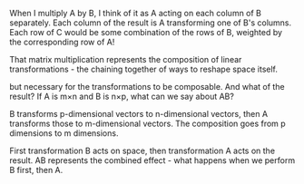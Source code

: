 When I multiply A by B, I think of it as A acting on each column of B separately. Each column of the result is A transforming one of B's columns. Each row of C would be some combination of the rows of B, weighted by the corresponding row of A!

That matrix multiplication represents the composition of linear transformations - the chaining together of ways to reshape space itself.

but necessary for the transformations to be composable. And what of the result? If A is m×n and B is n×p, what can we say about AB?

B transforms p-dimensional vectors to n-dimensional vectors, then A transforms those to m-dimensional vectors. The composition goes from p dimensions to m dimensions.

 First transformation B acts on space, then transformation A acts on the result. AB represents the combined effect - what happens when we perform B first, then A.
